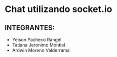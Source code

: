 # Chat utilizando socket.io

## INTEGRANTES:
- Yeison Pacheco Rangel
- Tatiana Jeronimo Montiel 
- Ardwin Moreno Valderrama 
